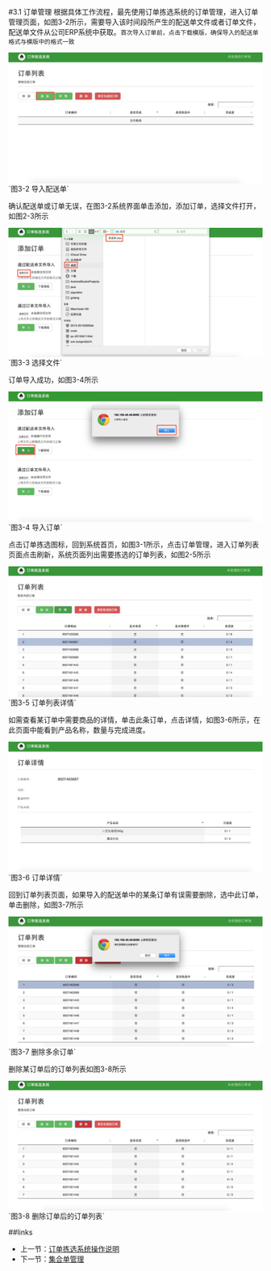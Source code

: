 #3.1 订单管理
根据具体工作流程，最先使用订单拣选系统的订单管理，进入订单管理页面，如图3-2所示，需要导入该时间段所产生的配送单文件或者订单文件，配送单文件从公司ERP系统中获取。`首次导入订单前，点击下载模版，确保导入的配送单格式与模版中的格式一致`

<img src="images/订单列表.png" width = "" height = "" alt="拣选系统" align=center />
`图3-2 导入配送单`

确认配送单或订单无误，在图3-2系统界面单击添加，添加订单，选择文件打开，如图2-3所示

<img src="images/添加订单.png" width = "" height = "" alt="拣选系统" align=center />
`图3-3 选择文件`

订单导入成功，如图3-4所示

<img src="images/订单导入成功.png" width = "" height = "" alt="拣选系统" align=center />
`图3-4 导入订单`

点击订单拣选图标，回到系统首页，如图3-1所示，点击订单管理，进入订单列表页面点击刷新，系统页面列出需要拣选的订单列表，如图2-5所示

<img src="images/订单列表详情.png" width = "" height = "" alt="拣选系统" align=center />
`图3-5 订单列表详情`

如需查看某订单中需要商品的详情，单击此条订单，点击详情，如图3-6所示，在此页面中能看到产品名称，数量与完成进度。

<img src="images/订单详情.png" width = "" height = "" alt="拣选系统" align=center />
`图3-6 订单详情`

回到订单列表页面，如果导入的配送单中的某条订单有误需要删除，选中此订单，单击删除，如图3-7所示

<img src="images/删除多余订单.png" width = "" height = "" alt="拣选系统" align=center />
`图3-7 删除多余订单`

删除某订单后的订单列表如图3-8所示

<img src="images/删除订单后的订单列表.png" width = "" height = "" alt="拣选系统" align=center />
`图3-8 删除订单后的订单列表`

##links
+ 上一节：[订单拣选系统操作说明](03.0.md)
+ 下一节：[集合单管理](03.2.md)
